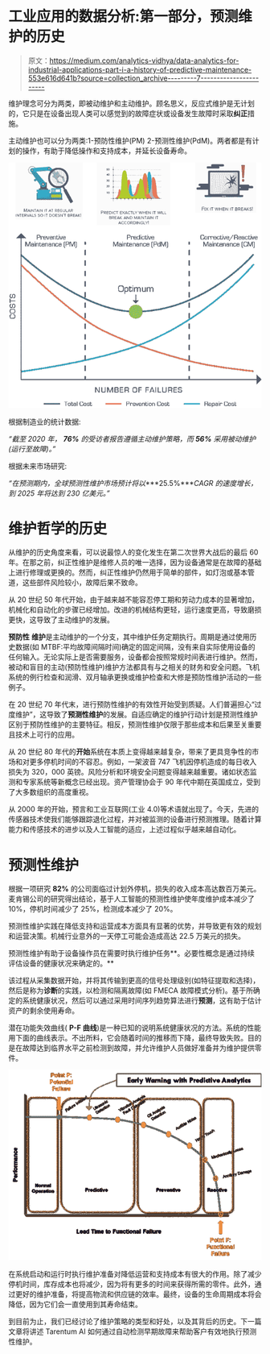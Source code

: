 # 工业应用的数据分析:第一部分，预测维护的历史

> 原文：<https://medium.com/analytics-vidhya/data-analytics-for-industrial-applications-part-i-a-history-of-predictive-maintenance-553e616d641b?source=collection_archive---------7----------------------->

维护理念可分为两类，即被动维护和主动维护。顾名思义，反应式维护是无计划的，它只是在设备出现人类可以感觉到的故障症状或设备发生故障时采取**纠正**措施。

主动维护也可以分为两类:1-预防性维护(PM) 2-预测性维护(PdM)。两者都是有计划的操作，有助于降低操作和支持成本，并延长设备寿命。

![](img/b62eae438ad70ed6da913916c71772ed.png)

根据制造业的统计数据:

*“截至 2020 年，* ***76%*** *的受访者报告遵循主动维护策略，而* ***56%*** *采用被动维护(运行至故障)。”*

根据未来市场研究:

*“在预测期内，全球预测性维护市场预计将以****25.5%****CAGR 的速度增长，到 2025 年将达到 230 亿美元。”*

# 维护哲学的历史

从维护的历史角度来看，可以说最惊人的变化发生在第二次世界大战后的最后 60 年。在那之前，纠正性维护是维修人员的唯一选择，因为设备通常是在故障的基础上进行修理或更换的。然而，纠正性维护仍然用于简单的部件，如灯泡或基本管道，这些部件风险较小，故障后果不致命。

从 20 世纪 50 年代开始，由于越来越不能容忍停工期和劳动力成本的显著增加，机械化和自动化的步骤已经增加。改进的机械结构更轻，运行速度更高，导致磨损更快，这导致了主动维护的发展。

**预防性** **维护**是主动维护的一个分支，其中维护任务定期执行。周期是通过使用历史数据(如 MTBF:平均故障间隔时间)确定的固定间隔，没有来自实际使用设备的任何输入。无论实际上是否需要服务，设备都会按照常规时间表进行维护。然而，被动和盲目的主动(预防性维护)维护方法都具有与之相关的财务和安全问题。飞机系统的例行检查和润滑、双月轴承更换或维护检查和大修是预防性维护活动的一些例子。

在 20 世纪 70 年代末，进行预防性维护的有效性开始受到质疑。人们普遍担心“过度维护”，这导致了**预测性维护**的发展。自适应确定的维护行动计划是预测性维护区别于预防性维护的主要特征。相反，预测性维护仅限于那些成本和后果至关重要且技术上可行的应用。

从 20 世纪 80 年代的**开始**系统在本质上变得越来越复杂，带来了更具竞争性的市场和对更多停机时间的不容忍。例如，一架波音 747 飞机因停机造成的每日收入损失为 320，000 英镑。风险分析和环境安全问题变得越来越重要。诸如状态监测和专家系统等新概念已经出现。资产管理协会于 90 年代中期在英国成立，受到了大多数组织的高度重视。

从 2000 年的开始，预言和工业互联网(工业 4.0)等术语就出现了。今天，先进的传感器技术使我们能够跟踪退化过程，并对被监测的设备进行预测推理。随着计算能力和传感技术的进步以及人工智能的适应，上述过程似乎越来越自动化。

# **预测性维护**

根据一项研究 **82%** 的公司面临过计划外停机，损失的收入成本高达数百万美元。麦肯锡公司的研究得出结论，基于人工智能的预测性维护使年度维护成本减少了 10%，停机时间减少了 25%，检测成本减少了 20%。

预测性维护实践在降低支持和运营成本方面具有显著的优势，并导致更有效的规划和运营决策。机械行业意外的一天停工可能会造成高达 22.5 万美元的损失。

预测性维护有助于设备操作员在需要时执行维护任务**。必要性概念是通过持续评估设备的健康状况来确定的。**

该过程从采集数据开始，并将其传输到更高的信号处理级别(如特征提取和选择)，然后是称为**诊断**的实践，以检测和隔离故障(如 FMECA 故障模式分析)。基于所确定的系统健康状况，然后可以通过采用时间序列趋势算法进行**预测**，这有助于估计资产的剩余使用寿命。

潜在功能失效曲线( **P-F 曲线**)是一种已知的说明系统健康状况的方法。系统的性能用下面的曲线表示。不出所料，它会随着时间的推移而下降，最终导致失败。目的是在故障达到临界水平之前检测到故障，并允许维护人员做好准备并为维护提供零件。

![](img/d0882a570a9882c0e0defbeb9b9bcf6b.png)

在系统启动和运行时执行维护准备对降低运营和支持成本有很大的作用。除了减少停机时间，库存成本也将减少，因为将有更多的时间来获得所需的零件。此外，通过更好的维护准备，将提高物流和供应链的效率。最终，设备的生命周期成本将会降低，因为它们会一直使用到其寿命结束。

到目前为止，我们已经讨论了维护策略的类型和好处，以及其背后的历史。下一篇文章将讲述 Tarentum AI 如何通过自动检测早期故障来帮助客户有效地执行预测性维护。